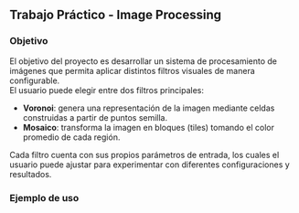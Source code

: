 ## Trabajo Práctico - Image Processing

### Objetivo

El objetivo del proyecto es desarrollar un sistema de procesamiento de imágenes que permita aplicar distintos filtros visuales de manera configurable.  
El usuario puede elegir entre dos filtros principales:

- **Voronoi**: genera una representación de la imagen mediante celdas construidas a partir de puntos semilla.
- **Mosaico**: transforma la imagen en bloques (tiles) tomando el color promedio de cada región.

Cada filtro cuenta con sus propios parámetros de entrada, los cuales el usuario puede ajustar para experimentar con diferentes configuraciones y resultados.

### Ejemplo de uso
